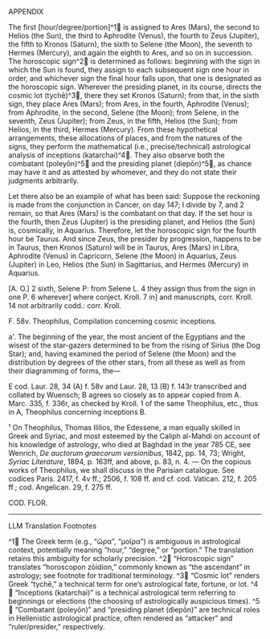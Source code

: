 APPENDIX

The first [hour/degree/portion]^1🤖 is assigned to Ares (Mars), the second to Helios (the Sun), the third to Aphrodite (Venus), the fourth to Zeus (Jupiter), the fifth to Kronos (Saturn), the sixth to Selene (the Moon), the seventh to Hermes (Mercury), and again the eighth to Ares, and so on in succession. The horoscopic sign^2🤖 is determined as follows: beginning with the sign in which the Sun is found, they assign to each subsequent sign one hour in order, and whichever sign the final hour falls upon, that one is designated as the horoscopic sign. Wherever the presiding planet, in its course, directs the cosmic lot (tychē)^3🤖, there they set Kronos (Saturn); from that, in the sixth sign, they place Ares (Mars); from Ares, in the fourth, Aphrodite (Venus); from Aphrodite, in the second, Selene (the Moon); from Selene, in the seventh, Zeus (Jupiter); from Zeus, in the fifth, Helios (the Sun); from Helios, in the third, Hermes (Mercury). From these hypothetical arrangements, these allocations of places, and from the natures of the signs, they perform the mathematical (i.e., precise/technical) astrological analysis of inceptions (katarchai)^4🤖. They also observe both the combatant (poleyōn)^5🤖 and the presiding planet (diepōn)^5🤖, as chance may have it and as attested by whomever, and they do not state their judgments arbitrarily.

Let there also be an example of what has been said: Suppose the reckoning is made from the conjunction in Cancer, on day 147; I divide by 7, and 2 remain, so that Ares (Mars) is the combatant on that day. If the set hour is the fourth, then Zeus (Jupiter) is the presiding planet, and Helios (the Sun) is, cosmically, in Aquarius. Therefore, let the horoscopic sign for the fourth hour be Taurus. And since Zeus, the presider by progression, happens to be in Taurus, then Kronos (Saturn) will be in Taurus, Ares (Mars) in Libra, Aphrodite (Venus) in Capricorn, Selene (the Moon) in Aquarius, Zeus (Jupiter) in Leo, Helios (the Sun) in Sagittarius, and Hermes (Mercury) in Aquarius.

[A. O.] 2 sixth, Selene P: from Selene L. 4 they assign thus from the sign in one P. 6 wherever] where conject. Kroll. 7 in] and manuscripts, corr. Kroll. 14 not arbitrarily codd.: corr. Kroll.

F. 58v. Theophilus, Compilation concerning cosmic inceptions.

a'. The beginning of the year, the most ancient of the Egyptians and the wisest of the star-gazers determined to be from the rising of Sirius (the Dog Star); and, having examined the period of Selene (the Moon) and the distribution by degrees of the other stars, from all these as well as from their diagramming of forms, the—

E cod. Laur. 28, 34 (A) f. 58v and Laur. 28, 13 (B) f. 143r transcribed and collated by Wuensch; B agrees so closely as to appear copied from A. Marc. 335, f. 336r, as checked by Kroll. 1 of the same Theophilus, etc., thus in A, Theophilus concerning inceptions B.

¹ On Theophilus, Thomas Ililios, the Edessene, a man equally skilled in Greek and Syriac, and most esteemed by the Caliph al-Mahdi on account of his knowledge of astrology, who died at Baghdad in the year 785 CE, see Wenrich, *De auctorum graecorum versionibus*, 1842, pp. 14, 73; Wright, *Syriac Literature*, 1894, p. 163ff, and above, p. 83, n. 4. — On the copious works of Theophilus, we shall discuss in the Parisian catalogue. See codices Paris. 2417, f. 4v ff.; 2506, f. 108 ff. and cf. cod. Vatican. 212, f. 205 ff.; cod. Angelican. 29, f. 275 ff.

COD. FLOR.

---

LLM Translation Footnotes

^1🤖 The Greek term (e.g., “ὥρα”, “μοῖρα”) is ambiguous in astrological context, potentially meaning “hour,” “degree,” or “portion.” The translation retains this ambiguity for scholarly precision.
^2🤖 “Horoscopic sign” translates “horoscopon zōidion,” commonly known as “the ascendant” in astrology; see footnote for traditional terminology.
^3🤖 “Cosmic lot” renders Greek “tychē,” a technical term for one’s astrological fate, fortune, or lot.
^4🤖 “Inceptions (katarchai)” is a technical astrological term referring to beginnings or elections (the choosing of astrologically auspicious times).
^5🤖 “Combatant (poleyōn)” and “presiding planet (diepōn)” are technical roles in Hellenistic astrological practice, often rendered as “attacker” and “ruler/presider,” respectively.